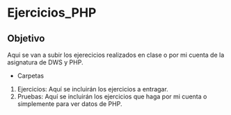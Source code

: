 # Ejercicios_PHP

## Objetivo

Aqui se van a subir los ejerecicios realizados en clase o por mi cuenta de la asignatura de DWS y PHP.

 - Carpetas
  1. Ejercicios: Aquí se incluirán los ejercicios a entragar.
  2. Pruebas: Aquí se incluirán los ejercicios que haga por mi cuenta o simplemente para ver datos de PHP.
